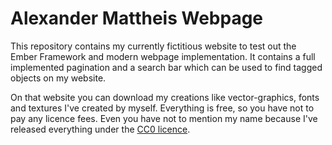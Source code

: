 # Alexander Mattheis Webpage
This repository contains my currently fictitious website to test out the Ember Framework
and modern webpage implementation. It contains a full implemented pagination
and a search bar which can be used to find tagged objects on my website.

On that website you can download my creations like vector-graphics,
fonts and textures I've created by myself. Everything is free,
so you have not to pay any licence fees. Even you have not
to mention my name because I've released everything under the [CC0 licence](https://creativecommons.org/publicdomain/zero/1.0/).
